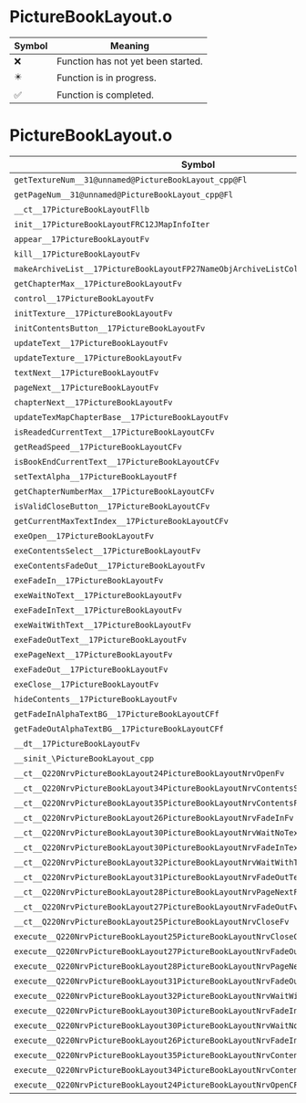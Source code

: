 # PictureBookLayout.o
| Symbol | Meaning 
| ------------- | ------------- 
| :x: | Function has not yet been started. 
| :eight_pointed_black_star: | Function is in progress. 
| :white_check_mark: | Function is completed. 


# PictureBookLayout.o
| Symbol | Decompiled? |
| ------------- | ------------- |
| `getTextureNum__31@unnamed@PictureBookLayout_cpp@Fl` | :x: |
| `getPageNum__31@unnamed@PictureBookLayout_cpp@Fl` | :x: |
| `__ct__17PictureBookLayoutFllb` | :x: |
| `init__17PictureBookLayoutFRC12JMapInfoIter` | :x: |
| `appear__17PictureBookLayoutFv` | :x: |
| `kill__17PictureBookLayoutFv` | :x: |
| `makeArchiveList__17PictureBookLayoutFP27NameObjArchiveListCollectorllb` | :x: |
| `getChapterMax__17PictureBookLayoutFv` | :x: |
| `control__17PictureBookLayoutFv` | :x: |
| `initTexture__17PictureBookLayoutFv` | :x: |
| `initContentsButton__17PictureBookLayoutFv` | :x: |
| `updateText__17PictureBookLayoutFv` | :x: |
| `updateTexture__17PictureBookLayoutFv` | :x: |
| `textNext__17PictureBookLayoutFv` | :x: |
| `pageNext__17PictureBookLayoutFv` | :x: |
| `chapterNext__17PictureBookLayoutFv` | :x: |
| `updateTexMapChapterBase__17PictureBookLayoutFv` | :x: |
| `isReadedCurrentText__17PictureBookLayoutCFv` | :x: |
| `getReadSpeed__17PictureBookLayoutCFv` | :x: |
| `isBookEndCurrentText__17PictureBookLayoutCFv` | :x: |
| `setTextAlpha__17PictureBookLayoutFf` | :x: |
| `getChapterNumberMax__17PictureBookLayoutCFv` | :x: |
| `isValidCloseButton__17PictureBookLayoutCFv` | :x: |
| `getCurrentMaxTextIndex__17PictureBookLayoutCFv` | :x: |
| `exeOpen__17PictureBookLayoutFv` | :x: |
| `exeContentsSelect__17PictureBookLayoutFv` | :x: |
| `exeContentsFadeOut__17PictureBookLayoutFv` | :x: |
| `exeFadeIn__17PictureBookLayoutFv` | :x: |
| `exeWaitNoText__17PictureBookLayoutFv` | :x: |
| `exeFadeInText__17PictureBookLayoutFv` | :x: |
| `exeWaitWithText__17PictureBookLayoutFv` | :x: |
| `exeFadeOutText__17PictureBookLayoutFv` | :x: |
| `exePageNext__17PictureBookLayoutFv` | :x: |
| `exeFadeOut__17PictureBookLayoutFv` | :x: |
| `exeClose__17PictureBookLayoutFv` | :x: |
| `hideContents__17PictureBookLayoutFv` | :x: |
| `getFadeInAlphaTextBG__17PictureBookLayoutCFf` | :x: |
| `getFadeOutAlphaTextBG__17PictureBookLayoutCFf` | :x: |
| `__dt__17PictureBookLayoutFv` | :x: |
| `__sinit_\PictureBookLayout_cpp` | :x: |
| `__ct__Q220NrvPictureBookLayout24PictureBookLayoutNrvOpenFv` | :x: |
| `__ct__Q220NrvPictureBookLayout34PictureBookLayoutNrvContentsSelectFv` | :x: |
| `__ct__Q220NrvPictureBookLayout35PictureBookLayoutNrvContentsFadeOutFv` | :x: |
| `__ct__Q220NrvPictureBookLayout26PictureBookLayoutNrvFadeInFv` | :x: |
| `__ct__Q220NrvPictureBookLayout30PictureBookLayoutNrvWaitNoTextFv` | :x: |
| `__ct__Q220NrvPictureBookLayout30PictureBookLayoutNrvFadeInTextFv` | :x: |
| `__ct__Q220NrvPictureBookLayout32PictureBookLayoutNrvWaitWithTextFv` | :x: |
| `__ct__Q220NrvPictureBookLayout31PictureBookLayoutNrvFadeOutTextFv` | :x: |
| `__ct__Q220NrvPictureBookLayout28PictureBookLayoutNrvPageNextFv` | :x: |
| `__ct__Q220NrvPictureBookLayout27PictureBookLayoutNrvFadeOutFv` | :x: |
| `__ct__Q220NrvPictureBookLayout25PictureBookLayoutNrvCloseFv` | :x: |
| `execute__Q220NrvPictureBookLayout25PictureBookLayoutNrvCloseCFP5Spine` | :x: |
| `execute__Q220NrvPictureBookLayout27PictureBookLayoutNrvFadeOutCFP5Spine` | :x: |
| `execute__Q220NrvPictureBookLayout28PictureBookLayoutNrvPageNextCFP5Spine` | :x: |
| `execute__Q220NrvPictureBookLayout31PictureBookLayoutNrvFadeOutTextCFP5Spine` | :x: |
| `execute__Q220NrvPictureBookLayout32PictureBookLayoutNrvWaitWithTextCFP5Spine` | :x: |
| `execute__Q220NrvPictureBookLayout30PictureBookLayoutNrvFadeInTextCFP5Spine` | :x: |
| `execute__Q220NrvPictureBookLayout30PictureBookLayoutNrvWaitNoTextCFP5Spine` | :x: |
| `execute__Q220NrvPictureBookLayout26PictureBookLayoutNrvFadeInCFP5Spine` | :x: |
| `execute__Q220NrvPictureBookLayout35PictureBookLayoutNrvContentsFadeOutCFP5Spine` | :x: |
| `execute__Q220NrvPictureBookLayout34PictureBookLayoutNrvContentsSelectCFP5Spine` | :x: |
| `execute__Q220NrvPictureBookLayout24PictureBookLayoutNrvOpenCFP5Spine` | :x: |
